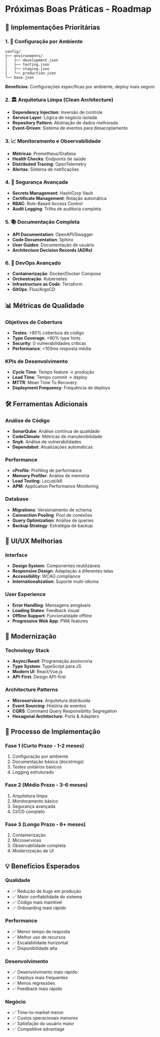 # Próximas Boas Práticas - Roadmap

## 🎯 Implementações Prioritárias

### 1. 🔧 Configuração por Ambiente

```
config/
├── environments/
│   ├── development.json
│   ├── testing.json
│   ├── staging.json
│   └── production.json
└── base.json
```

**Benefícios**: Configurações específicas por ambiente, deploy mais seguro

### 2. 🏛️ Arquitetura Limpa (Clean Architecture)

- **Dependency Injection**: Inversão de controle
- **Service Layer**: Lógica de negócio isolada
- **Repository Pattern**: Abstração de dados melhorada
- **Event-Driven**: Sistema de eventos para desacoplamento

### 3. 📈 Monitoramento e Observabilidade

- **Métricas**: Prometheus/Grafana
- **Health Checks**: Endpoints de saúde
- **Distributed Tracing**: OpenTelemetry
- **Alertas**: Sistema de notificações

### 4. 🔐 Segurança Avançada

- **Secrets Management**: HashiCorp Vault
- **Certificate Management**: Rotação automática
- **RBAC**: Role-Based Access Control
- **Audit Logging**: Trilha de auditoria completa

### 5. 📚 Documentação Completa

- **API Documentation**: OpenAPI/Swagger
- **Code Documentation**: Sphinx
- **User Guides**: Documentação de usuário
- **Architecture Decision Records (ADRs)**

### 6. 🚀 DevOps Avançado

- **Containerização**: Docker/Docker Compose
- **Orchestração**: Kubernetes
- **Infrastructure as Code**: Terraform
- **GitOps**: Flux/ArgoCD

## 📊 Métricas de Qualidade

### Objetivos de Cobertura

- **Testes**: >80% cobertura de código
- **Type Coverage**: >90% type hints
- **Security**: 0 vulnerabilidades críticas
- **Performance**: <100ms resposta média

### KPIs de Desenvolvimento

- **Cycle Time**: Tempo feature → produção
- **Lead Time**: Tempo commit → deploy
- **MTTR**: Mean Time To Recovery
- **Deployment Frequency**: Frequência de deploys

## 🛠️ Ferramentas Adicionais

### Análise de Código

- **SonarQube**: Análise contínua de qualidade
- **CodeClimate**: Métricas de manutenibilidade
- **Snyk**: Análise de vulnerabilidades
- **Dependabot**: Atualizações automáticas

### Performance

- **cProfile**: Profiling de performance
- **Memory Profiler**: Análise de memória
- **Load Testing**: Locust/k6
- **APM**: Application Performance Monitoring

### Database

- **Migrations**: Versionamento de schema
- **Connection Pooling**: Pool de conexões
- **Query Optimization**: Análise de queries
- **Backup Strategy**: Estratégia de backup

## 🎨 UI/UX Melhorias

### Interface

- **Design System**: Componentes reutilizáveis
- **Responsive Design**: Adaptação a diferentes telas
- **Accessibility**: WCAG compliance
- **Internationalization**: Suporte multi-idioma

### User Experience

- **Error Handling**: Mensagens amigáveis
- **Loading States**: Feedback visual
- **Offline Support**: Funcionalidade offline
- **Progressive Web App**: PWA features

## 📱 Modernização

### Technology Stack

- **Async/Await**: Programação assíncrona
- **Type System**: TypeScript para JS
- **Modern UI**: React/Vue.js
- **API-First**: Design API-first

### Architecture Patterns

- **Microservices**: Arquitetura distribuída
- **Event Sourcing**: História de eventos
- **CQRS**: Command Query Responsibility Segregation
- **Hexagonal Architecture**: Ports & Adapters

## 🔄 Processo de Implementação

### Fase 1 (Curto Prazo - 1-2 meses)

1. Configuração por ambiente
2. Documentação básica (docstrings)
3. Testes unitários básicos
4. Logging estruturado

### Fase 2 (Médio Prazo - 3-6 meses)

1. Arquitetura limpa
2. Monitoramento básico
3. Segurança avançada
4. CI/CD completo

### Fase 3 (Longo Prazo - 6+ meses)

1. Containerização
2. Microservices
3. Observabilidade completa
4. Modernização de UI

## 💡 Benefícios Esperados

### Qualidade

- ✅ Redução de bugs em produção
- ✅ Maior confiabilidade do sistema
- ✅ Código mais maintível
- ✅ Onboarding mais rápido

### Performance

- ✅ Menor tempo de resposta
- ✅ Melhor uso de recursos
- ✅ Escalabilidade horizontal
- ✅ Disponibilidade alta

### Desenvolvimento

- ✅ Desenvolvimento mais rápido
- ✅ Deploys mais frequentes
- ✅ Menos regressões
- ✅ Feedback mais rápido

### Negócio

- ✅ Time-to-market menor
- ✅ Custos operacionais menores
- ✅ Satisfação do usuário maior
- ✅ Competitive advantage

